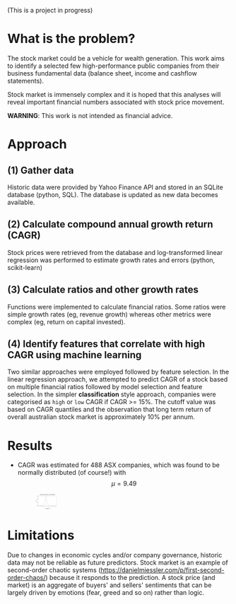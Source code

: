 (This is a project in progress)

# What is the problem?
The stock market could be a vehicle for wealth generation. This work aims to identify a selected few high-performance public companies from their business fundamental data (balance sheet, income and cashflow statements). 

Stock market is immensely complex and it is hoped that this analyses will reveal important financial numbers associated with stock price movement. 

**WARNING**: This work is not intended as financial advice. 

# Approach
## (1) Gather data
Historic data were provided by Yahoo Finance API and stored in an SQLite database (python, SQL). The database is updated as new data becomes available.

## (2) Calculate compound annual growth return (CAGR) 
Stock prices were retrieved from the database and log-transformed linear regression was performed to estimate growth rates and errors (python, scikit-learn)

## (3) Calculate ratios and other growth rates
Functions were implemented to calculate financial ratios. Some ratios were simple growth rates (eg, revenue growth) whereas other metrics were complex (eg, return on capital invested).

## (4) Identify features that correlate with high CAGR using machine learning
Two similar approaches were employed followed by feature selection. In the linear regression approach, we attempted to predict CAGR of a stock based on multiple financial ratios followed by model selection and feature selection. In the simpler **classification** style approach, companies were categorised as `high` or `low` CAGR if CAGR >= 15%. The cutoff value was based on CAGR quantiles and the observation that long term return of overall australian stock market is approximately 10% per annum. 

# Results
- CAGR was estimated for 488 ASX companies, which was found to be normally distributed (of course!) with $$\mu = 9.49 $$
  <figure>
    <img src="https://github.com/jsha129/asx_stocks/blob/main/download1.png", alt="drawing" width="50" />
  </figure>


# Limitations
Due to changes in economic cycles and/or company governance, historic data may not be reliable as future predictors. Stock market is an example of second-order chaotic systems (https://danielmiessler.com/p/first-second-order-chaos/) because it responds to the prediction. A stock price (and market) is an aggregate of buyers' and sellers' sentiments that can be largely driven by emotions (fear, greed and so on) rather than logic.

